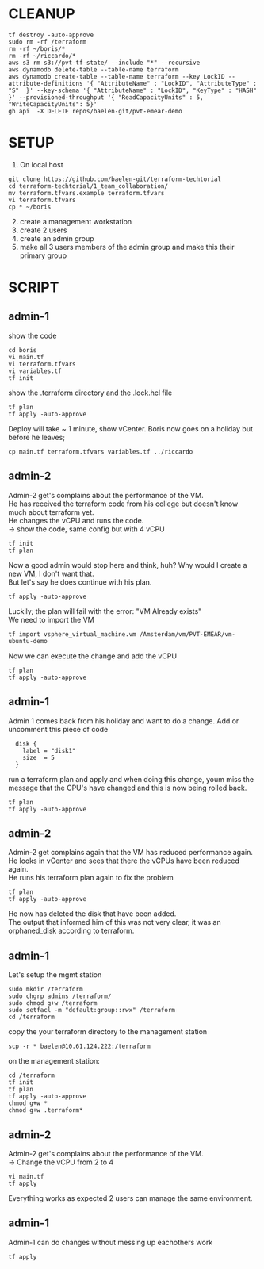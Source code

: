 # CLEANUP 
```
tf destroy -auto-approve
sudo rm -rf /terraform
rm -rf ~/boris/*
rm -rf ~/riccardo/*
aws s3 rm s3://pvt-tf-state/ --include "*" --recursive
aws dynamodb delete-table --table-name terraform
aws dynamodb create-table --table-name terraform --key LockID --attribute-definitions '{ "AttributeName" : "LockID", "AttributeType" : "S"  }' --key-schema '{ "AttributeName" : "LockID", "KeyType" : "HASH" }' --provisioned-throughput '{ "ReadCapacityUnits" : 5, "WriteCapacityUnits": 5}'
gh api  -X DELETE repos/baelen-git/pvt-emear-demo
```

# SETUP
1. On local host
```
git clone https://github.com/baelen-git/terraform-techtorial
cd terraform-techtorial/1_team_collaboration/
mv terraform.tfvars.example terraform.tfvars
vi terraform.tfvars
cp * ~/boris
```
2. create a management workstation
3. create 2 users
4. create an admin group
5. make all 3 users members of the admin group and make this their primary group

# SCRIPT 
## admin-1 
show the code 
```
cd boris
vi main.tf
vi terraform.tfvars
vi variables.tf
tf init
```
show the .terraform directory and the .lock.hcl file
```
tf plan
tf apply -auto-approve
```
Deploy will take ~ 1 minute, show vCenter. 
Boris now goes on a holiday but before he leaves;
```
cp main.tf terraform.tfvars variables.tf ../riccardo
```


## admin-2
Admin-2 get's complains about the performance of the VM.  
He has received the terraform code from his college but doesn't know much about terraform yet.   
He changes the vCPU and runs the code.  
-> show the code, same config but with 4 vCPU  
```
tf init
tf plan
```
Now a good admin would stop here and think, huh? Why would I create a new VM, I don't want that.  
But let's say he does continue with his plan.
```
tf apply -auto-approve
```
Luckily; the plan will fail with the error: "VM Already exists"  
We need to import the VM
```
tf import vsphere_virtual_machine.vm /Amsterdam/vm/PVT-EMEAR/vm-ubuntu-demo
```
Now we can execute the change and add the vCPU
```
tf plan
tf apply -auto-approve
```

## admin-1
Admin 1 comes back from his holiday and want to do a change.
Add or uncomment this piece of code
```
  disk {
    label = "disk1"
    size  = 5  
  }
```
run a terraform plan and apply and when doing this change, youm miss the message that the CPU's have changed and this is now being rolled back.
```
tf plan
tf apply -auto-approve
```

## admin-2
Admin-2 get complains again that the VM has reduced performance again.  
He looks in vCenter and sees that there the vCPUs have been reduced again.  
He runs his terraform plan again to fix the problem
```
tf plan
tf apply -auto-approve
```

He now has deleted the disk that have been added.  
The output that informed him of this was not very clear, it was an orphaned_disk according to terraform.

## admin-1 
Let's setup the mgmt station
```
sudo mkdir /terraform
sudo chgrp admins /terraform/
sudo chmod g+w /terraform
sudo setfacl -m "default:group::rwx" /terraform
cd /terraform
```
copy the your terraform directory to the management station
```
scp -r * baelen@10.61.124.222:/terraform
```
on the management station:
```
cd /terraform
tf init
tf plan
tf apply -auto-approve
chmod g+w *
chmod g+w .terraform*
```

## admin-2
Admin-2 get's complains about the performance of the VM.  
-> Change the vCPU from 2 to 4  
```
vi main.tf
tf apply
```
Everything works as expected 2 users can manage the same environment.  

## admin-1
Admin-1 can do changes without messing up eachothers work
```
tf apply 
```